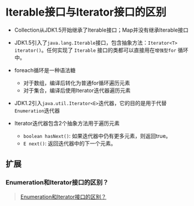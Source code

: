 # Iterable接口与Iterator接口的区别

-   Collection从JDK1.5开始继承了Iterable接口；Map并没有继承Iterable接口

-   JDK1.5引入了`java.lang.Iterable`接口，包含抽象方法：`Iterator<T> iterator()`。任何实现了 `Iterable` 接口的类都可以直接用在`增强型for` 循环中。

-   foreach循环是一种语法糖
    -   对于数组，编译后转化为普通for循环遍历元素
    -   对于集合，编译后使用Iterator迭代器遍历元素
-   JDK1.2引入`java.util.Iterator<E>`迭代器，它的目的是用于代替`Enumeration`迭代器
-   Iterator迭代器包含2个抽象方法用于遍历元素
    -   `boolean hasNext()`: 如果迭代器中仍有更多元素，则返回true。
    -   `E next()`: 返回迭代器中的下一个元素。

## 扩展

### Enumeration和Iterator接口的区别？

> [Enumeration和Iterator接口的区别？](./Enumeration和Iterator接口的区别.md)